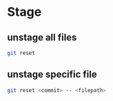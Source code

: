 # Stage

## unstage all files
```sh
git reset
```

## unstage specific file
```sh
git reset <commit> -- <filepath>
```
